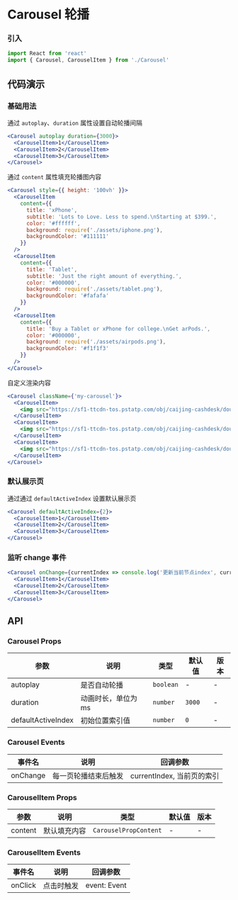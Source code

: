 # Carousel 轮播

### 引入

```javascript
import React from 'react'
import { Carousel, CarouselItem } from './Carousel'
```

## 代码演示

### 基础用法

通过 `autoplay`、`duration` 属性设置自动轮播间隔

```jsx
<Carousel autoplay duration={3000}>
  <CarouselItem>1</CarouselItem>
  <CarouselItem>2</CarouselItem>
  <CarouselItem>3</CarouselItem>
</Carousel>
```

通过 `content` 属性填充轮播图内容

```jsx
<Carousel style={{ height: '100vh' }}>
  <CarouselItem
    content={{
      title: 'xPhone',
      subtitle: 'Lots to Love. Less to spend.\nStarting at $399.',
      color: '#ffffff',
      background: require('./assets/iphone.png'),
      backgroundColor: '#111111'
    }}
  />
  <CarouselItem
    content={{
      title: 'Tablet',
      subtitle: 'Just the right amount of everything.',
      color: '#000000',
      background: require('./assets/tablet.png'),
      backgroundColor: '#fafafa'
    }}
  />
  <CarouselItem
    content={{
      title: 'Buy a Tablet or xPhone for college.\nGet arPods.',
      color: '#000000',
      background: require('./assets/airpods.png'),
      backgroundColor: '#f1f1f3'
    }}
  />
</Carousel>
```

自定义渲染内容

```jsx
<Carousel className={'my-carousel'}>
  <CarouselItem>
    <img src="https://sf1-ttcdn-tos.pstatp.com/obj/caijing-cashdesk/douyin_wallet_1.png" style={{ width: '100%' }} />
  </CarouselItem>
  <CarouselItem>
    <img src="https://sf1-ttcdn-tos.pstatp.com/obj/caijing-cashdesk/douyin_wallet_2.png" style={{ width: '100%' }} />
  </CarouselItem>
  <CarouselItem>
    <img src="https://sf1-ttcdn-tos.pstatp.com/obj/caijing-cashdesk/douyin_wallet_3.png" style={{ width: '100%' }} />
  </CarouselItem>
</Carousel>
```

### 默认展示页

通过通过 `defaultActiveIndex` 设置默认展示页

```jsx
<Carousel defaultActiveIndex={2}>
  <CarouselItem>1</CarouselItem>
  <CarouselItem>2</CarouselItem>
  <CarouselItem>3</CarouselItem>
</Carousel>
```

### 监听 change 事件

```jsx
<Carousel onChange={currentIndex => console.log('更新当前节点index', currentIndex)}>
  <CarouselItem>1</CarouselItem>
  <CarouselItem>2</CarouselItem>
  <CarouselItem>3</CarouselItem>
</Carousel>
```

## API

### Carousel Props

| 参数               | 说明                | 类型      | 默认值 | 版本 |
| ------------------ | ------------------- | --------- | ------ | ---- |
| autoplay           | 是否自动轮播        | `boolean` | -      | -    |
| duration           | 动画时长，单位为 ms | `number`  | `3000` | -    |
| defaultActiveIndex | 初始位置索引值      | `number`  | `0`    | -    |

### Carousel Events

| 事件名   | 说明                 | 回调参数                   |
| -------- | -------------------- | -------------------------- |
| onChange | 每一页轮播结束后触发 | currentIndex, 当前页的索引 |

### CarouselItem Props

| 参数    | 说明         | 类型                  | 默认值 | 版本 |
| ------- | ------------ | --------------------- | ------ | ---- |
| content | 默认填充内容 | `CarouselPropContent` | -      | -    |

### CarouselItem Events

| 事件名  | 说明       | 回调参数     |
| ------- | ---------- | ------------ |
| onClick | 点击时触发 | event: Event |
